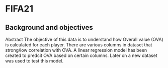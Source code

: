 # FIFA21

## Background and objectives

Abstract
The objective of this data is to understand how Overall value (OVA) is calculated for each player. There are various columns in dataset that strong/low correlation with OVA. A linear regression model has been created to predcit OVA based on certain columns. Later on a new dataset was used to test this model.

